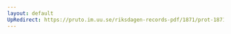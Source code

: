 ```yaml
---
layout: default
UpRedirect: https://pruto.im.uu.se/riksdagen-records-pdf/1871/prot-1871--fk--425/prot-1871--fk--425_006.pdf
---
```

